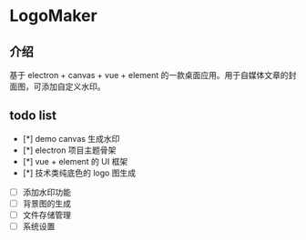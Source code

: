 # LogoMaker

## 介绍

基于 electron + canvas + vue + element 的一款桌面应用。用于自媒体文章的封面图，可添加自定义水印。

## todo list

- [*] demo canvas 生成水印
- [*] electron 项目主题骨架
- [*] vue + element 的 UI 框架
- [*] 技术类纯底色的 logo 图生成
- [ ] 添加水印功能
- [ ] 背景图的生成
- [ ] 文件存储管理
- [ ] 系统设置
